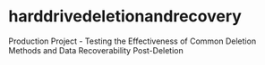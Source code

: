 # harddrivedeletionandrecovery
Production Project - Testing the Effectiveness of Common Deletion Methods and Data Recoverability Post-Deletion
